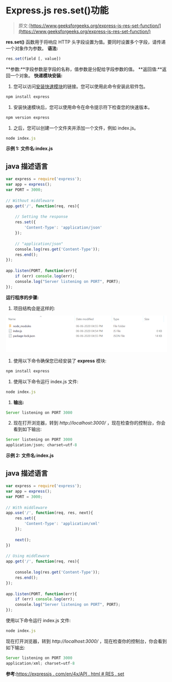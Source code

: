 # Express.js res.set()功能

> 原文:[https://www.geeksforgeeks.org/express-js-res-set-function/](https://www.geeksforgeeks.org/express-js-res-set-function/)

**res.set()** 函数用于将响应 HTTP 头字段设置为值。要同时设置多个字段，请传递一个对象作为参数。
**语法:**

```js
res.set(field [, value])
```

**参数:**字段参数是字段的名称，值参数是分配给字段参数的值。
**返回值:**返回一个对象。
**快递模块安装:**

1.  您可以访问[安装快速模块](https://www.npmjs.com/package/express)的链接。您可以使用此命令安装此软件包。

```js
npm install express
```

1.  安装快速模块后，您可以使用命令在命令提示符下检查您的快速版本。

```js
npm version express
```

1.  之后，您可以创建一个文件夹并添加一个文件，例如 index.js。

```js
node index.js
```

**示例 1:** **文件名:index.js**

## java 描述语言

```js
var express = require('express');
var app = express();
var PORT = 3000;

// Without middleware
app.get('/', function(req, res){

    // Setting the response
    res.set({
        'Content-Type': 'application/json'
    });

    // "application/json"
    console.log(res.get('Content-Type'));
    res.end();
});

app.listen(PORT, function(err){
    if (err) console.log(err);
    console.log("Server listening on PORT", PORT);
});
```

**运行程序的步骤:**

1.  项目结构会是这样的:

![](img/3209d9b4369c180282a34be8070d7d6e.png)

1.  使用以下命令确保您已经安装了 **express** 模块:

```js
npm install express
```

1.  使用以下命令运行 index.js 文件:

```js
node index.js
```

1.  **输出:**

```js
Server listening on PORT 3000
```

2.  现在打开浏览器，转到 *http://localhost:3000/* ，现在检查你的控制台，你会看到如下输出:

```js
Server listening on PORT 3000
application/json; charset=utf-8
```

**示例 2:** **文件名:index.js**

## java 描述语言

```js
var express = require('express');
var app = express();
var PORT = 3000;

// With middleware
app.use('/', function(req, res, next){
    res.set({
        'Content-Type': 'application/xml'
    });

    next();
})

// Using middleware
app.get('/', function(req, res){

    console.log(res.get('Content-Type'));
    res.end();
});

app.listen(PORT, function(err){
    if (err) console.log(err);
    console.log("Server listening on PORT", PORT);
});
```

使用以下命令运行 index.js 文件:

```js
node index.js
```

现在打开浏览器，转到 *http://localhost:3000/* ，现在检查你的控制台，你会看到如下输出:

```js
Server listening on PORT 3000
application/xml; charset=utf-8
```

**参考:**[https://expressjs . com/en/4x/API . html # RES . set](https://expressjs.com/en/4x/api.html#res.set)
